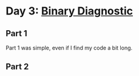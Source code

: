 # Day 3: [Binary Diagnostic](https://adventofcode.com/2021/day/3)

## Part 1

Part 1 was simple, even if I find my code a bit long.

## Part 2

